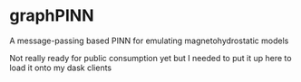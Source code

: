 # graphPINN
A message-passing based PINN for emulating magnetohydrostatic models

Not really ready for public consumption yet but I needed to put it up here to load it onto my dask clients
